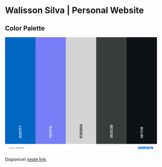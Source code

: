 # Walisson Silva | Personal Website

## Color Palette

![Color palette](public/color_palette.png)

Disponível [neste link](https://coolors.co/0267c1-787ff6-d3d5d4-383d3b-0e1116).